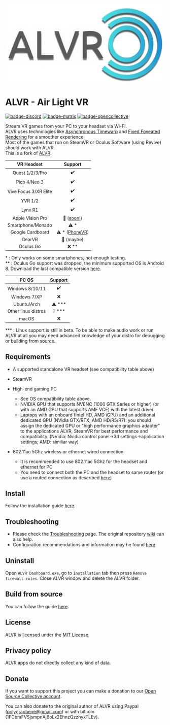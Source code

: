 <p align="center"> <img width="500" src="resources/alvr_combined_logo_hq.png"/> </p>

# ALVR - Air Light VR

[![badge-discord][]][link-discord] [![badge-matrix][]][link-matrix] [![badge-opencollective][]][link-opencollective]

Stream VR games from your PC to your headset via Wi-Fi.  
ALVR uses technologies like [Asynchronous Timewarp](https://developer.oculus.com/documentation/native/android/mobile-timewarp-overview) and [Fixed Foveated Rendering](https://developer.oculus.com/documentation/native/android/mobile-ffr) for a smoother experience.  
Most of the games that run on SteamVR or Oculus Software (using Revive) should work with ALVR.  
This is a fork of [ALVR](https://github.com/polygraphene/ALVR).

|      VR Headset       |                                Support                                 |
| :-------------------: | :--------------------------------------------------------------------: |
|    Quest 1/2/3/Pro    |                           :heavy_check_mark:                           |
|     Pico 4/Neo 3      |                           :heavy_check_mark:                           |
| Vive Focus 3/XR Elite |                           :heavy_check_mark:                           |
|        YVR 1/2        |                           :heavy_check_mark:                           |
|        Lynx R1        |                           :heavy_check_mark:                           |
|   Apple Vision Pro    |  :construction: ([soon!](https://github.com/alvr-org/alvr-visionos))   |
|   Smartphone/Monado   |                              :warning: *                               |
|   Google Cardboard    | :warning: * ([PhoneVR](https://github.com/PhoneVR-Developers/PhoneVR)) |
|        GearVR         |                         :construction: (maybe)                         |
|       Oculus Go       |                                 :x: **                                 |

\* : Only works on some smartphones, not enough testing.  
\** : Oculus Go support was dropped, the minimum supported OS is Android 8. Download the last compatible version [here](https://github.com/alvr-org/ALVR/releases/tag/v18.2.3).

|        PC OS        |       Support       |
| :-----------------: | :-----------------: |
|   Windows 8/10/11   | :heavy_check_mark:  |
|    Windows 7/XP     |         :x:         |
|     Ubuntu/Arch     |    :warning: ***    |
| Other linux distros | :grey_question: *** |
|        macOS        |         :x:         |

\*** : Linux support is still in beta. To be able to make audio work or run ALVR at all you may need advanced knowledge of your distro for debugging or building from source.

## Requirements

-   A supported standalone VR headset (see compatibility table above)

-   SteamVR

-   High-end gaming PC
    -   See OS compatibility table above.
    -   NVIDIA GPU that supports NVENC (1000 GTX Series or higher) (or with an AMD GPU that supports AMF VCE) with the latest driver.
    -   Laptops with an onboard (Intel HD, AMD iGPU) and an additional dedicated GPU (NVidia GTX/RTX, AMD HD/R5/R7): you should assign the dedicated GPU or "high performance graphics adapter" to the applications ALVR, SteamVR for best performance and compatibility. (NVidia: Nvidia control panel->3d settings->application settings; AMD: similiar way)

-   802.11ac 5Ghz wireless or ethernet wired connection  
    -   It is recommended to use 802.11ac 5Ghz for the headset and ethernet for PC  
    -   You need to connect both the PC and the headset to same router (or use a routed connection as described [here](https://github.com/alvr-org/ALVR/wiki/ALVR-v14-and-Above))

## Install

Follow the installation guide [here](https://github.com/alvr-org/ALVR/wiki/Installation-guide).

## Troubleshooting

-   Please check the [Troubleshooting](https://github.com/alvr-org/ALVR/wiki/Troubleshooting) page. The original repository [wiki](https://github.com/polygraphene/ALVR/wiki/Troubleshooting) can also help.  
-   Configuration recommendations and information may be found [here](https://github.com/alvr-org/ALVR/wiki/PC)

## Uninstall

Open `ALVR Dashboard.exe`, go to `Installation` tab then press `Remove firewall rules`. Close ALVR window and delete the ALVR folder.

## Build from source

You can follow the guide [here](https://github.com/alvr-org/ALVR/wiki/Building-From-Source).

## License

ALVR is licensed under the [MIT License](LICENSE).

## Privacy policy

ALVR apps do not directly collect any kind of data.

## Donate

If you want to support this project you can make a donation to our [Open Source Collective account](https://opencollective.com/alvr).

You can also donate to the original author of ALVR using Paypal (polygraphene@gmail.com) or with bitcoin (1FCbmFVSjsmpnAj6oLx2EhnzQzzhyxTLEv).

[badge-discord]: https://img.shields.io/discord/720612397580025886?style=for-the-badge&logo=discord&color=5865F2 "Join us on Discord"
[link-discord]: https://discord.gg/ALVR
[badge-matrix]: https://img.shields.io/static/v1?label=chat&message=%23alvr&style=for-the-badge&logo=matrix&color=blueviolet "Join us on Matrix"
[link-matrix]: https://matrix.to/#/#alvr:ckie.dev?via=ckie.dev
[badge-opencollective]: https://img.shields.io/opencollective/all/alvr?style=for-the-badge&logo=opencollective&color=79a3e6 "Donate"
[link-opencollective]: https://opencollective.com/alvr
